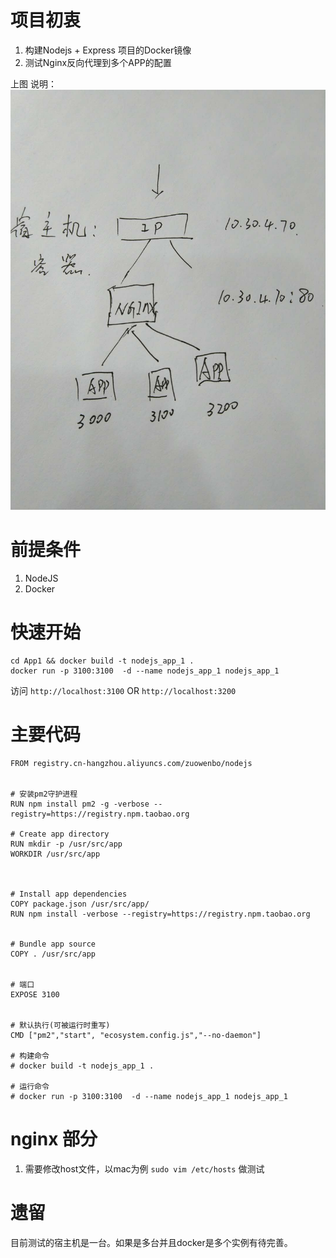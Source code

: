 # 项目初衷
1. 构建Nodejs + Express 项目的Docker镜像
2. 测试Nginx反向代理到多个APP的配置

上图 说明：
![流程示意图](./images/1.jpeg)

# 前提条件
1. NodeJS
2. Docker

# 快速开始
```
cd App1 && docker build -t nodejs_app_1 .
docker run -p 3100:3100  -d --name nodejs_app_1 nodejs_app_1
```

访问 `http://localhost:3100`  OR `http://localhost:3200`

# 主要代码

```
FROM registry.cn-hangzhou.aliyuncs.com/zuowenbo/nodejs


# 安装pm2守护进程
RUN npm install pm2 -g -verbose --registry=https://registry.npm.taobao.org

# Create app directory
RUN mkdir -p /usr/src/app
WORKDIR /usr/src/app



# Install app dependencies
COPY package.json /usr/src/app/
RUN npm install -verbose --registry=https://registry.npm.taobao.org


# Bundle app source
COPY . /usr/src/app


# 端口
EXPOSE 3100


# 默认执行(可被运行时重写)
CMD ["pm2","start", "ecosystem.config.js","--no-daemon"]

# 构建命令
# docker build -t nodejs_app_1 .

# 运行命令
# docker run -p 3100:3100  -d --name nodejs_app_1 nodejs_app_1

```

# nginx 部分
1. 需要修改host文件，以mac为例 `sudo vim /etc/hosts` 做测试

# 遗留
目前测试的宿主机是一台。如果是多台并且docker是多个实例有待完善。